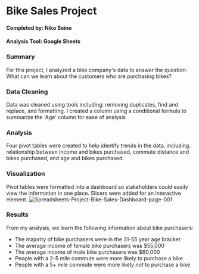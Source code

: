 # Bike Sales Project
#### Completed by: Niko Seino
#### Analysis Tool: Google Sheets

### Summary
For this project, I analyzed a bike company's data to answer the question: What can we learn about the customers who are purchasing bikes?

### Data Cleaning
Data was cleaned using tools including: removing duplicates, find and replace, and formatting.
I created a column using a conditional formula to summarize the 'Age' column for ease of analysis

### Analysis
Four pivot tables were created to help identify trends in the data, including: relationship between income and bikes purchased, commute distance and bikes purchased, and age and bikes purchased. 

### Visualization
Pivot tables were formatted into a dashboard so stakeholders could easily view the information in one place. Slicers were added for an interactive element. 
<img src="https://i.ibb.co/Xbf57Bp/Spreadsheets-Project-Bike-Sales-Dashboard-page-001.jpg" alt="Spreadsheets-Project-Bike-Sales-Dashboard-page-001" border="0">

### Results
From my analysis, we learn the following information about bike purchasers:
- The majority of bike purchasers were in the 31-55 year age bracket
- The average income of female bike purchasers was $55,000
- The average income of male bike purchasers was $60,000
- People with a 2-5 mile commute were more likely to purchase a bike
- People with a 5+ mile commute were more likely _not_ to purchase a bike

